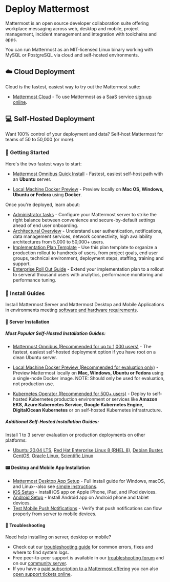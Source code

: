 # Deploy Mattermost

Mattermost is an open source developer collaboration suite offering workplace messaging across web, desktop and mobile, project management, incident management and integration with toolchains and apps.

You can run Mattermost as an MIT-licensed Linux binary working with MySQL or PostgreSQL via cloud and self-hosted environments. 

## :cloud: Cloud Deployment 

Cloud is the fastest, easiest way to try out the Mattermost suite: 

- [Mattermost Cloud](https://mattermost.com/pricing/) - To use Mattermost as a SaaS service [sign-up online](https://mattermost.com/pricing/).

## :computer: Self-Hosted Deployment 

Want 100% control of your deployment and data? Self-host Mattermost for teams of 50 to 50,000 (or more).

### :beginner: Getting Started 

Here's the two fastest ways to start: 

- [Mattermost Omnibus Quick Install](https://docs.mattermost.com/getting-started/light-install.html) - Fastest, easiest self-host path with an **Ubuntu** server.

- [Local Machine Docker Preview](https://docs.mattermost.com/install/setting-up-local-machine-using-docker.html) - Preview locally on **Mac OS, Windows, Ubuntu or Fedora** using **Docker**.

Once you're deployed, learn about:  

- [Administrator tasks](https://docs.mattermost.com/getting-started/admin-onboarding-tasks.html) - Configure your Mattermost server to strike the right balance between convenience and secure-by-default settings ahead of end user onboarding. 
- [Architectural Overview](https://docs.mattermost.com/deploy/deployment-overview.html) - Understand user authentication, notifications, data management services, network connectivity, high availability architectures from 5,000 to 50,000+ users. 
- [Implementation Plan Template](https://docs.mattermost.com/getting-started/implementation-plan.html) - Use this plan template to organize a production rollout to hundreds of users, from project goals, end user groups, technical environment, deployment steps, staffing, training and support. 
- [Enterprise Roll Out Guide](https://docs.mattermost.com/getting-started/enterprise-roll-out-checklist.html) - Extend your implementation plan to a rollout to serveral thousand users with analytics, performance monitoring and performance tuning.

### :construction_worker: Install Guides 

Install Mattermost Server and Mattermost Desktop and Mobile Applications in environments meeting [software and hardware requirements](https://docs.mattermost.com/install/software-hardware-requirements.html).

#### :floppy_disk: Server Installation 

##### Most Popular Self-Hosted Installation Guides: 

- [Mattermost Omnibus (Recommended for up to 1,000 users)](https://docs.mattermost.com/getting-started/light-install.html) - The fastest, easiest self-hosted deployment option if you have root on a clean Ubuntu server.

- [Local Machine Docker Preview (Recommended for evaluation only)](https://docs.mattermost.com/install/setting-up-local-machine-using-docker.html) - Preview Mattermost locally on **Mac, Windows, Ubuntu or Fedora** using a single-node Docker image. NOTE: Should only be used for evaluation, not production use. 

- [Kubernetes Operator (Recommended for 500+ users)](https://docs.mattermost.com/install/install-kubernetes.html) - Deploy to self-hosted Kubernetes production environment or services like **Amazon EKS, Azure Kubernetes Service, Google Kubernetes Engine, DigitalOcean Kubernetes** or on self-hosted Kubernetes infrastructure.

##### Additional Self-Hosted Installation Guides: 

Install 1 to 3 server evaluation or production deployments on other platforms:

- [Ubuntu 20.04 LTS](https://docs.mattermost.com/install/installing-ubuntu-2004-LTS.html), [Red Hat Enterprise Linux 8 (RHEL 8)](https://docs.mattermost.com/install/install-rhel-8.html), [Debian Buster](https://docs.mattermost.com/install/install-debian.html), [CentOS](https://docs.mattermost.com/install/install-centos-oracle-scientific.html), [Oracle Linux](https://docs.mattermost.com/install/install-centos-oracle-scientific.html), [Scientific Linux](https://docs.mattermost.com/install/install-centos-oracle-scientific.html) 

#### :pager: Desktop and Mobile App Installation 

- [Mattermost Desktop App Setup](https://docs.mattermost.com/install/desktop-app-install.html) - Full install guide for Windows, macOS, and Linux--also see [simple instructions](https://docs.mattermost.com/install/desktop-app-install.html).
- [iOS Setup](https://docs.mattermost.com/install/install-ios-app.html) - Install iOS app on Apple iPhone, iPad, and iPod devices.
- [Android Setup](https://docs.mattermost.com/install/install-android-app.html) - Install Android app on Android phone and tablet devices. 
- [Test Mobile Push Notifications](https://docs.mattermost.com/deploy/mobile-testing-notifications.html) - Verify that push notifications can flow properly from server to mobile devices. 

#### :crystal_ball: Troubleshooting 

Need help installing on server, desktop or mobile? 
- Check out our [troubleshooting guide](https://docs.mattermost.com/install/troubleshooting.html#review-mattermost-logs) for common errors, fixes and where to find system logs. 
- Free peer-to-peer support is available in our [troubleshooting forum](https://forum.mattermost.com/c/trouble-shoot) and on our [community server](https://community.mattermost.com/core/channels/peer-to-peer-help). 
- If you have a [paid subscription to a Mattermost offering](https://docs.mattermost.com/about/editions-and-offerings.html) you can also [open support tickets online](https://support.mattermost.com/hc/en-us/requests/new). 



